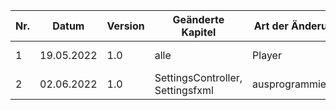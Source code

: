 | Nr. | Datum      | Version | Geänderte Kapitel | Art der Änderung    | Autor             | Status |
|-----|------------|---------|-------------------|---------------------|-------------------|--------|
| 1   | 19.05.2022 | 1.0     | alle              | Player | Ecker David | fg      |
| 2  | 02.06.2022 | 1.0 | SettingsController, Settingsfxml | ausprogrammieren | fg |

